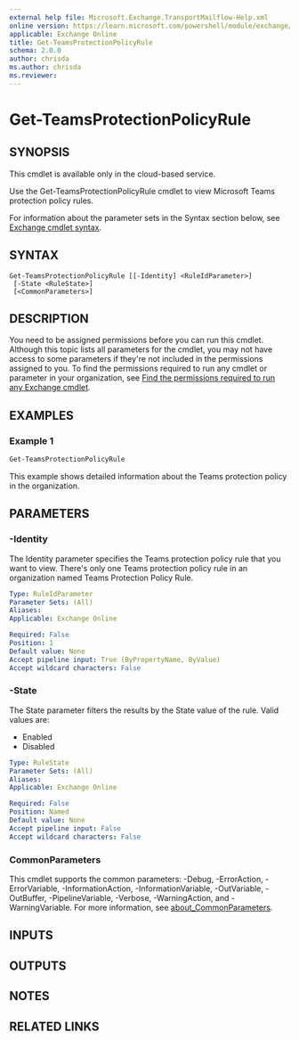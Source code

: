 ```yaml
---
external help file: Microsoft.Exchange.TransportMailflow-Help.xml
online version: https://learn.microsoft.com/powershell/module/exchange/get-teamsprotectionpolicyrule
applicable: Exchange Online
title: Get-TeamsProtectionPolicyRule
schema: 2.0.0
author: chrisda
ms.author: chrisda
ms.reviewer:
---
```


# Get-TeamsProtectionPolicyRule

## SYNOPSIS
This cmdlet is available only in the cloud-based service.

Use the Get-TeamsProtectionPolicyRule cmdlet to view Microsoft Teams protection policy rules.

For information about the parameter sets in the Syntax section below, see [Exchange cmdlet syntax](https://learn.microsoft.com/powershell/exchange/exchange-cmdlet-syntax).

## SYNTAX

```
Get-TeamsProtectionPolicyRule [[-Identity] <RuleIdParameter>]
 [-State <RuleState>]
 [<CommonParameters>]
```

## DESCRIPTION
You need to be assigned permissions before you can run this cmdlet. Although this topic lists all parameters for the cmdlet, you may not have access to some parameters if they're not included in the permissions assigned to you. To find the permissions required to run any cmdlet or parameter in your organization, see [Find the permissions required to run any Exchange cmdlet](https://learn.microsoft.com/powershell/exchange/find-exchange-cmdlet-permissions).

## EXAMPLES

### Example 1
```powershell
Get-TeamsProtectionPolicyRule
```

This example shows detailed information about the Teams protection policy in the organization.

## PARAMETERS

### -Identity
The Identity parameter specifies the Teams protection policy rule that you want to view. There's only one Teams protection policy rule in an organization named Teams Protection Policy Rule.

```yaml
Type: RuleIdParameter
Parameter Sets: (All)
Aliases:
Applicable: Exchange Online

Required: False
Position: 1
Default value: None
Accept pipeline input: True (ByPropertyName, ByValue)
Accept wildcard characters: False
```

### -State
The State parameter filters the results by the State value of the rule. Valid values are:

- Enabled
- Disabled

```yaml
Type: RuleState
Parameter Sets: (All)
Aliases:
Applicable: Exchange Online

Required: False
Position: Named
Default value: None
Accept pipeline input: False
Accept wildcard characters: False
```

### CommonParameters
This cmdlet supports the common parameters: -Debug, -ErrorAction, -ErrorVariable, -InformationAction, -InformationVariable, -OutVariable, -OutBuffer, -PipelineVariable, -Verbose, -WarningAction, and -WarningVariable. For more information, see [about_CommonParameters](https://go.microsoft.com/fwlink/p/?LinkID=113216).

## INPUTS

## OUTPUTS

## NOTES

## RELATED LINKS

